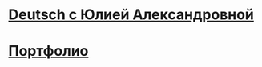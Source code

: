 # [Deutsch c Юлией Александровной](https://cutevil-magal.github.io/cute_deutsch/dex/deutsch_wep_adapt.html)
# [Портфолио](https://cutevil-magal.github.io/cute_deutsch/portpholy/index.html)
